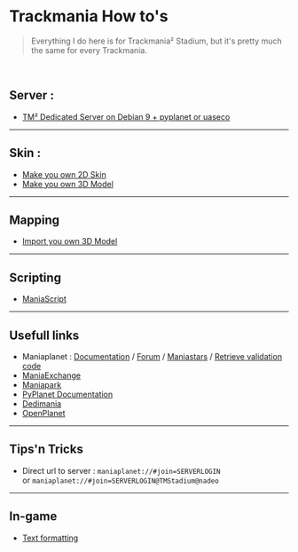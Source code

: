 # Trackmania How to's

> Everything I do here is for Trackmania² Stadium, but it's pretty much the same for every Trackmania.

<br> 

## Server :
- [TM² Dedicated Server on Debian 9 + pyplanet or uaseco](Server/Trackmania²-Dedicated-Server.md)

---

## Skin :
- [Make you own 2D Skin](Skin/Make%20you%20own%202D%20Skin.md)
- [Make you own 3D Model](Skin/Make%20you%20own%203D%20Model.md)

---

## Mapping
- [Import you own 3D Model](Mapping/Import%20you%20own%203D%20Model.md)

---

## Scripting
- [ManiaScript](Scripting/ManiaScript.md)

---

## Usefull links
- Maniaplanet : [Documentation](https://doc.maniaplanet.com/)  /  [Forum](https://forum.maniaplanet.com/index.php)  /  [Maniastars](https://www.maniaplanet.com/account/maniastars)  /  [Retrieve validation code](https://www.maniaplanet.com/account/validation-code)
- [ManiaExchange](https://tm.mania-exchange.com/)
- [Maniapark](http://www.maniapark.com)
- [PyPlanet Documentation](https://pypla.net/en/latest/)
- [Dedimania](http://dedimania.net/tm2stats/?do=stat)
- [OpenPlanet](https://openplanet.nl/)

---

## Tips'n Tricks

- Direct url to server : `maniaplanet://#join=SERVERLOGIN` <br> or `maniaplanet://#join=SERVERLOGIN@TMStadium@nadeo`

---

## In-game
- [Text formatting](https://doc.maniaplanet.com/client/text-formatting)







